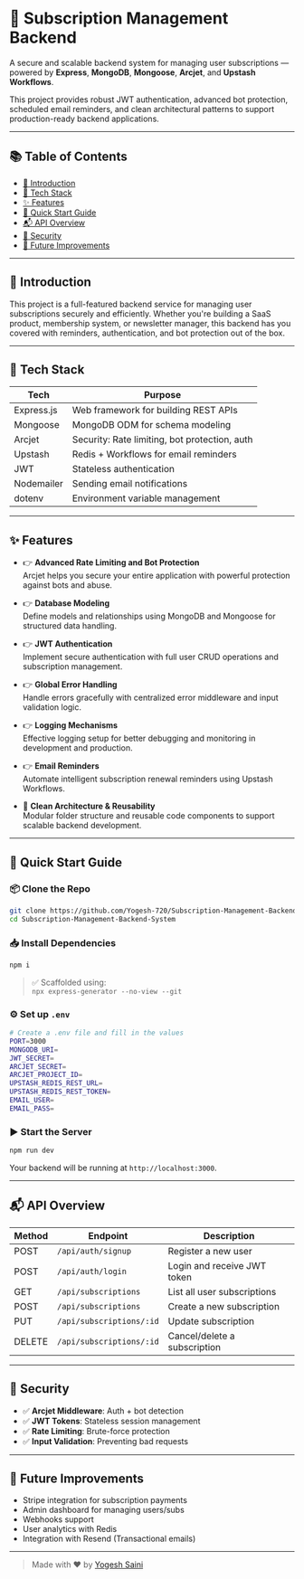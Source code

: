 
# 🧠 Subscription Management Backend

A secure and scalable backend system for managing user subscriptions — powered by **Express**, **MongoDB**, **Mongoose**, **Arcjet**, and **Upstash Workflows**.

This project provides robust JWT authentication, advanced bot protection, scheduled email reminders, and clean architectural patterns to support production-ready backend applications.

---

## 📚 Table of Contents

- [🧠 Introduction](#-introduction)
- [🚀 Tech Stack](#-tech-stack)
- [✨ Features](#-features)
- [🚀 Quick Start Guide](#-quick-start-guide)
- [📬 API Overview](#-api-overview)
- [🔐 Security](#-security)
- [🧠 Future Improvements](#-future-improvements)
---

## 🧠 Introduction

This project is a full-featured backend service for managing user subscriptions securely and efficiently. Whether you're building a SaaS product, membership system, or newsletter manager, this backend has you covered with reminders, authentication, and bot protection out of the box.

---

## 🚀 Tech Stack

| Tech        | Purpose                                       |
|-------------|-----------------------------------------------|
| Express.js  | Web framework for building REST APIs          |
| Mongoose    | MongoDB ODM for schema modeling               |
| Arcjet      | Security: Rate limiting, bot protection, auth |
| Upstash     | Redis + Workflows for email reminders         |
| JWT         | Stateless authentication                      |
| Nodemailer  | Sending email notifications                   |
| dotenv      | Environment variable management               |

---

## ✨ Features

- 👉 **Advanced Rate Limiting and Bot Protection**  
  Arcjet helps you secure your entire application with powerful protection against bots and abuse.

- 👉 **Database Modeling**  
  Define models and relationships using MongoDB and Mongoose for structured data handling.

- 👉 **JWT Authentication**  
  Implement secure authentication with full user CRUD operations and subscription management.

- 👉 **Global Error Handling**  
  Handle errors gracefully with centralized error middleware and input validation logic.

- 👉 **Logging Mechanisms**  
  Effective logging setup for better debugging and monitoring in development and production.

- 👉 **Email Reminders**  
  Automate intelligent subscription renewal reminders using Upstash Workflows.

- 🧩 **Clean Architecture & Reusability**  
  Modular folder structure and reusable code components to support scalable backend development.

---

## 🚀 Quick Start Guide

### 📦 Clone the Repo

```bash
git clone https://github.com/Yogesh-720/Subscription-Management-Backend-System.git
cd Subscription-Management-Backend-System
```

### 📥 Install Dependencies

```bash
npm i
```

> ✅ Scaffolded using:  
> `npx express-generator --no-view --git`

### ⚙️ Set up `.env`

```bash
# Create a .env file and fill in the values
PORT=3000
MONGODB_URI=
JWT_SECRET=
ARCJET_SECRET=
ARCJET_PROJECT_ID=
UPSTASH_REDIS_REST_URL=
UPSTASH_REDIS_REST_TOKEN=
EMAIL_USER=
EMAIL_PASS=
```

### ▶️ Start the Server

```bash
npm run dev
```

Your backend will be running at `http://localhost:3000`.

---

## 📬 API Overview

| Method | Endpoint               | Description                       |
|--------|------------------------|-----------------------------------|
| POST   | `/api/auth/signup`     | Register a new user               |
| POST   | `/api/auth/login`      | Login and receive JWT token       |
| GET    | `/api/subscriptions`   | List all user subscriptions       |
| POST   | `/api/subscriptions`   | Create a new subscription         |
| PUT    | `/api/subscriptions/:id` | Update subscription              |
| DELETE | `/api/subscriptions/:id` | Cancel/delete a subscription     |

---

## 🔐 Security

- ✅ **Arcjet Middleware**: Auth + bot detection
- ✅ **JWT Tokens**: Stateless session management
- ✅ **Rate Limiting**: Brute-force protection
- ✅ **Input Validation**: Preventing bad requests

---

## 🧠 Future Improvements

- Stripe integration for subscription payments
- Admin dashboard for managing users/subs
- Webhooks support
- User analytics with Redis
- Integration with Resend (Transactional emails)

---

> Made with ❤️ by [Yogesh Saini](https://github.com/Yogesh-720)
